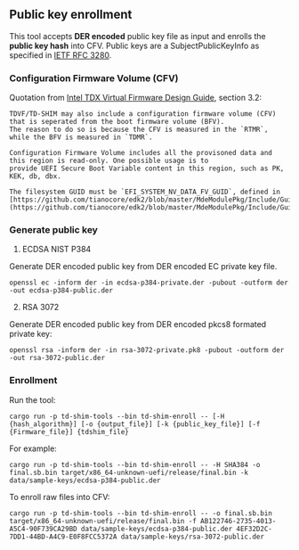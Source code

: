## Public key enrollment

This tool accepts **DER encoded** public key file as input and enrolls the **public key hash** into CFV.
Public keys are a SubjectPublicKeyInfo as specified in [IETF RFC 3280](https://datatracker.ietf.org/doc/html/rfc3280).

### Configuration Firmware Volume (CFV)

Quotation from [Intel TDX Virtual Firmware Design Guide](https://www.intel.com/content/dam/develop/external/us/en/documents/tdx-virtual-firmware-design-guide-rev-1.pdf),
section 3.2:
```
TDVF/TD-SHIM may also include a configuration firmware volume (CFV) that is seperated from the boot firmware volume (BFV).
The reason to do so is because the CFV is measured in the `RTMR`, while the BFV is measured in `TDMR`.

Configuration Firmware Volume includes all the provisoned data and this region is read-only. One possible usage is to
provide UEFI Secure Boot Variable content in this region, such as PK, KEK, db, dbx.

The filesystem GUID must be `EFI_SYSTEM_NV_DATA_FV_GUID`, defined in 
[https://github.com/tianocore/edk2/blob/master/MdeModulePkg/Include/Guid/SystemNvDataGuid.h](https://github.com/tianocore/edk2/blob/master/MdeModulePkg/Include/Guid/SystemNvDataGuid.h)
```

### Generate public key

1. ECDSA NIST P384

Generate DER encoded public key from DER encoded EC private key file. 
```
openssl ec -inform der -in ecdsa-p384-private.der -pubout -outform der -out ecdsa-p384-public.der
```

2. RSA 3072

Generate DER encoded public key from DER encoded pkcs8 formated private key:
```
openssl rsa -inform der -in rsa-3072-private.pk8 -pubout -outform der -out rsa-3072-public.der
```

### Enrollment

Run the tool:
```
cargo run -p td-shim-tools --bin td-shim-enroll -- [-H {hash_algorithm}] [-o {output_file}] [-k {public_key_file}] [-f {Firmware_file}] {tdshim_file} 
```

For example:
```
cargo run -p td-shim-tools --bin td-shim-enroll -- -H SHA384 -o final.sb.bin target/x86_64-unknown-uefi/release/final.bin -k data/sample-keys/ecdsa-p384-public.der
```

To enroll raw files into CFV:
```
cargo run -p td-shim-tools --bin td-shim-enroll -- -o final.sb.bin target/x86_64-unknown-uefi/release/final.bin -f AB122746-2735-4013-A5C4-90F739CA29BD data/sample-keys/ecdsa-p384-public.der 4EF32D2C-7DD1-44BD-A4C9-E0F8FCC5372A data/sample-keys/rsa-3072-public.der
```
